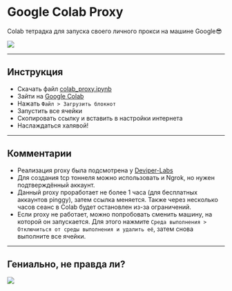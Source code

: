 # Google Colab Proxy

Colab тетрадка для запуска своего личного прокси на машине Google😎

![](https://media1.tenor.com/m/7SI7s743NmoAAAAC/evil-evil-laugh.gif)

---

## Инструкция

- Скачать файл [сolab_proxy.ipynb](сolab_proxy.ipynb)
- Зайти на [Google Colab](https://research.google.com/colaboratory)
- Нажать `Файл > Загрузить блокнот`
- Запустить все ячейки
- Скопировать ссылку и вставить в настройки интернета
- Наслаждаться халявой!

---

## Комментарии

- Реализация proxy была подсмотрена у [Deviper-Labs](https://github.com/Deviper-Labs/Web-Proxy-PHP-Colab/)
- Для создания tcp тоннеля можно использовать и Ngrok, но нужен подтверждённый аккаунт.
- Данный proxy проработает не более 1 часа (для бесплатных аккаунтов pinggy), затем ссылка меняется. Также через несколько часов сеанс в Colab будет остановлен из-за ограничений.
- Если proxy не работает, можно попробовать сменить машину, на которой он запускается. Для этого нажмите `Среда выполнения > Отключиться от среды выполнения и удалить её`, затем снова выполните все ячейки.

---

## Гениально, не правда ли?

![](https://media1.tenor.com/m/6wWAAAupK7EAAAAd/thanks-awesome.gif)